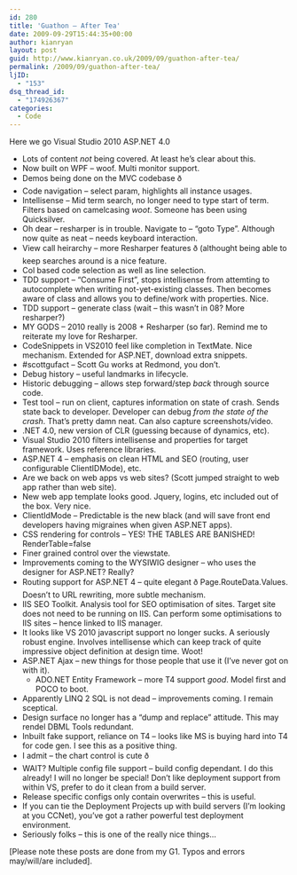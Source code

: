 ```yaml
---
id: 280
title: 'Guathon – After Tea'
date: 2009-09-29T15:44:35+00:00
author: kianryan
layout: post
guid: http://www.kianryan.co.uk/2009/09/guathon-after-tea/
permalink: /2009/09/guathon-after-tea/
ljID:
  - "153"
dsq_thread_id:
  - "174926367"
categories:
  - Code
---
```

Here we go Visual Studio 2010  ASP.NET 4.0

  * Lots of content _not_ being covered. At least he’s clear about this.
  * Now built on WPF – woof. Multi monitor support.
  * Demos being done on the MVC codebase ð
  * Code navigation – select param, highlights all instance usages. 
  * Intellisense – Mid term search, no longer need to type start of term. Filters based on camelcasing _woot_. Someone has been using Quicksilver.
  * Oh dear – resharper is in trouble. Navigate to – “goto Type”. Although now quite as neat – needs keyboard interaction.
  * View call heirarchy – more Resharper features ð (althought being able to keep searches around is a nice feature.
  * Col based code selection as well as line selection.
  * TDD support – “Consume First”, stops intellisense from attemting to autocomplete when writing not-yet-existing classes. Then becomes aware of class and allows you to define/work with properties. Nice.
  * TDD support – generate class (wait – this wasn’t in 08? More resharper?)
  * MY GODS – 2010 really is 2008 + Resharper (so far). Remind me to reiterate my love for Resharper.
  * CodeSnippets in VS2010 feel like completion in TextMate. Nice mechanism. Extended for ASP.NET, download extra snippets.
  * #scottgufact – Scott Gu works at Redmond, you don’t.
  * Debug history – useful landmarks in lifecycle. 
  * Historic debugging – allows step forward/step _back_ through source code.
  * Test tool – run on client, captures information on state of crash. Sends state back to developer. Developer can debug _from the state of the crash_. That’s pretty damn neat. Can also capture screenshots/video.
  * .NET 4.0, new version of CLR (guessing because of dynamics, etc).
  * Visual Studio 2010 filters intellisense and properties for target framework. Uses reference libraries.
  * ASP.NET 4 – emphasis on clean HTML and SEO (routing, user configurable ClientIDMode), etc.
  * Are we back on web apps vs web sites? (Scott jumped straight to web app rather than web site).
  * New web app template looks good. Jquery, logins, etc included out of the box. Very nice.
  * ClientIdMode – Predictable is the new black (and will save front end developers having migraines when given ASP.NET apps).
  * CSS rendering for controls – YES! THE TABLES ARE BANISHED! RenderTable=false
  * Finer grained control over the viewstate.
  * Improvements coming to the WYSIWIG designer – who uses the designer for ASP.NET? Really?
  * Routing support for ASP.NET 4 – quite elegant ð Page.RouteData.Values. Doesn’t to URL rewriting, more subtle mechanism.
  * IIS SEO Toolkit. Analysis tool for SEO optimisation of sites. Target site does not need to be running on IIS. Can perform some optimisations to IIS sites – hence linked to IIS manager.
  * It looks like VS 2010 javascript support no longer sucks. A seriously robust engine. Involves intellisense which can keep track of quite impressive object definition at design time. Woot!
  * ASP.NET Ajax – new things for those people that use it (I’ve never got on with it). 
      * ADO.NET Entity Framework – more T4 support _good_. Model first and POCO to boot.
  * Apparently LINQ 2 SQL is not dead – improvements coming. I remain sceptical.
  * Design surface no longer has a “dump and replace” attitude. This may rendel DBML Tools redundant.
  * Inbuilt fake support, reliance on T4 – looks like MS is buying hard into T4 for code gen. I see this as a positive thing.
  * I admit – the chart control is cute ð
  * WAIT? Multiple config file support – build config dependant. I do this already! I will no longer be special! Don’t like deployment support from within VS, prefer to do it clean from a build server.
  * Release specific configs only contain overwrites – this is useful.
  * If you can tie the Deployment Projects up with build servers (I’m looking at you CCNet), you’ve got a rather powerful test  deployment environment.
  * Seriously folks – this is one of the really nice things…

[Please note these posts are done from my G1. Typos and errors may/will/are included].

<div align="left">
</div>